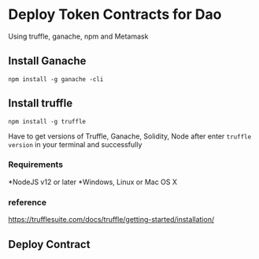 # Deploy Token Contracts for Dao
Using truffle, ganache, npm and Metamask

## Install Ganache
`npm install -g ganache -cli`

## Install truffle
`npm install -g truffle`

Have to get versions of Truffle, Ganache, Solidity, Node after enter `truffle version` in your terminal and successfully


### Requirements
*NodeJS v12 or later
*Windows, Linux or Mac OS X

### reference
https://trufflesuite.com/docs/truffle/getting-started/installation/

## Deploy Contract
